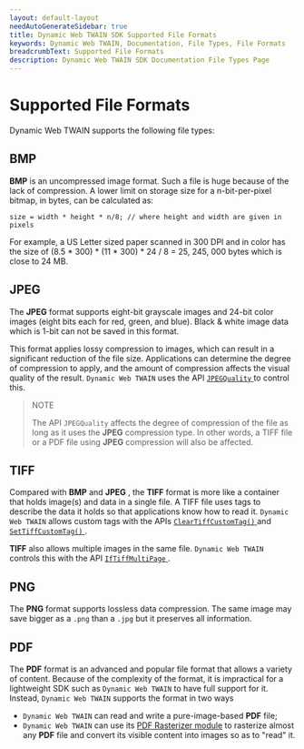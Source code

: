 ```yaml
---
layout: default-layout
needAutoGenerateSidebar: true
title: Dynamic Web TWAIN SDK Supported File Formats
keywords: Dynamic Web TWAIN, Documentation, File Types, File Formats
breadcrumbText: Supported File Formats
description: Dynamic Web TWAIN SDK Documentation File Types Page
---
```


# Supported File Formats

Dynamic Web TWAIN supports the following file types:

## BMP

**BMP** is an uncompressed image format. Such a file is huge because of the lack of compression. A lower limit on storage size for a n-bit-per-pixel bitmap, in bytes, can be calculated as:

``` 
size = width * height * n/8; // where height and width are given in pixels
```

For example, a US Letter sized paper scanned in 300 DPI and in color has the size of (8.5 * 300) * (11 * 300) * 24 / 8 = 25, 245, 000 bytes which is close to 24 MB.

## JPEG

The **JPEG** format supports eight-bit grayscale images and 24-bit color images (eight bits each for red, green, and blue). Black & white image data which is 1-bit can not be saved in this format.

This format applies lossy compression to images, which can result in a significant reduction of the file size. Applications can determine the degree of compression to apply, and the amount of compression affects the visual quality of the result. `Dynamic Web TWAIN` uses the API [ `JPEGQuality` ](/_articles/info/api/WebTwain_IO.md#jpegquality) to control this.

> NOTE
>  
> The API `JPEGQuality` affects the degree of compression of the file as long as it uses the **JPEG** compression type. In other words, a TIFF file or a PDF file using **JPEG** compression will also be affected.

## TIFF

Compared with **BMP** and **JPEG** , the **TIFF** format is more like a container that holds image(s) and data in a single file. A TIFF file uses tags to describe the data it holds so that applications know how to read it. `Dynamic Web TWAIN` allows custom tags with the APIs  [ `ClearTiffCustomTag()` ](/_articles/info/api/WebTwain_IO.md#cleartiffcustomtag) and [ `SetTiffCustomTag()` ](/_articles/info/api/WebTwain_IO.md#settiffcustomtag).

**TIFF** also allows multiple images in the same file. `Dynamic Web TWAIN` controls this with the API [ `IfTiffMultiPage` ](/_articles/info/api/WebTwain_IO.md#iftiffmultipage).

## PNG

The **PNG** format supports lossless data compression. The same image may save bigger as a `.png` than a `.jpg` but it preserves all information.

## PDF

The **PDF** format is an advanced and popular file format that allows a variety of content. Because of the complexity of the format, it is impractical for a lightweight SDK such as `Dynamic Web TWAIN` to have full support for it. Instead, `Dynamic Web TWAIN` supports the format in two ways

* `Dynamic Web TWAIN` can read and write a pure-image-based **PDF** file; 
* `Dynamic Web TWAIN` can use its [PDF Rasterizer module](/_articles/extended-usage/pdf-processing.md) to rasterize almost any **PDF** file and convert its visible content into images so as to "read" it.
